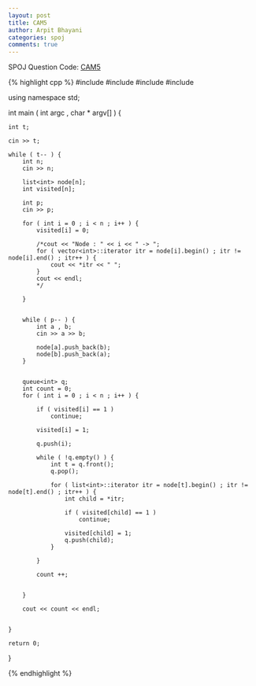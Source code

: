 ```yaml
---
layout: post
title: CAM5
author: Arpit Bhayani
categories: spoj
comments: true
---
```


SPOJ Question Code: [CAM5](http://www.spoj.com/problems/CAM5/)

{% highlight cpp %}
#include <iostream>
#include <vector>
#include <queue>
#include <list>

using namespace std;

int main ( int argc , char * argv[] ) {

	int t;

	cin >> t;

	while ( t-- ) {
		int n;
		cin >> n;

		list<int> node[n];
		int visited[n];

		int p;
		cin >> p;

		for ( int i = 0 ; i < n ; i++ ) {
			visited[i] = 0;

			/*cout << "Node : " << i << " -> ";
			for ( vector<int>::iterator itr = node[i].begin() ; itr != node[i].end() ; itr++ ) {
				cout << *itr << " ";
			}
			cout << endl;
			*/

		}


		while ( p-- ) {
			int a , b;
			cin >> a >> b;

			node[a].push_back(b);
			node[b].push_back(a);
		}

		
		queue<int> q;
		int count = 0;
		for ( int i = 0 ; i < n ; i++ ) {

			if ( visited[i] == 1 )
				continue;

			visited[i] = 1;

			q.push(i);

			while ( !q.empty() ) {
				int t = q.front();
				q.pop();

				for ( list<int>::iterator itr = node[t].begin() ; itr != node[t].end() ; itr++ ) {
					int child = *itr;

					if ( visited[child] == 1 )
						continue;

					visited[child] = 1;
					q.push(child);
				}
				
			}

			count ++;
			

		}

		cout << count << endl;


	}

	return 0;

}

{% endhighlight %}